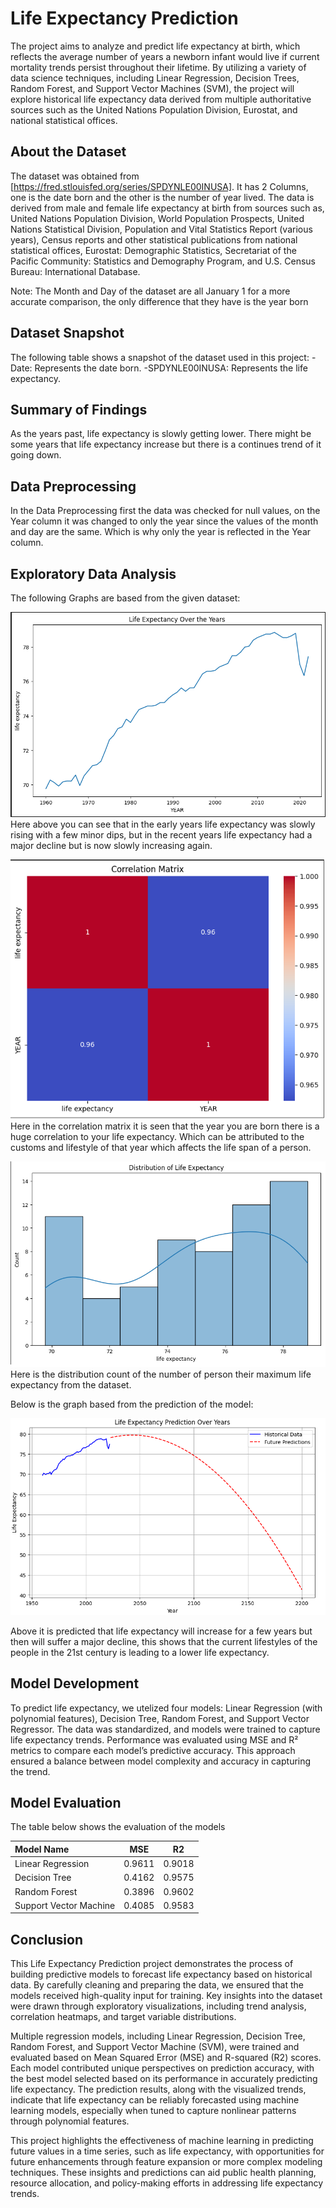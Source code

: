 # Life Expectancy Prediction

The project aims to analyze and predict life expectancy at birth, which reflects the average number of years a newborn infant would live if current mortality trends persist throughout their lifetime. By utilizing a variety of data science techniques, including Linear Regression, Decision Trees, Random Forest, and Support Vector Machines (SVM), the project will explore historical life expectancy data derived from multiple authoritative sources such as the United Nations Population Division, Eurostat, and national statistical offices.

## About the Dataset
The dataset was obtained from [https://fred.stlouisfed.org/series/SPDYNLE00INUSA]. It has 2 Columns, one is the date born and the other is the number of year lived. The data is derived from male and female life expectancy at birth from sources such as, United Nations Population Division, World Population Prospects, United Nations Statistical Division, Population and Vital Statistics Report (various years), Census reports and other statistical publications from national statistical offices, Eurostat: Demographic Statistics, Secretariat of the Pacific Community: Statistics and Demography Program, and U.S. Census Bureau: International Database.

Note: The Month and Day of the dataset are all January 1 for a more accurate comparison, the only difference that they have is the year born

## Dataset Snapshot
The following table shows a snapshot of the dataset used in this project:
 -Date: Represents the date born.
 -SPDYNLE00INUSA: Represents the life expectancy.

## Summary of Findings
As the years past, life expectancy is slowly getting lower. There might be some years that life expectancy increase but there is a continues trend of it going down.

## Data Preprocessing
In the Data Preprocessing first the data was checked for null values, on the Year column it was changed to only the year since the values of the month and day are the same. Which is why only the year is reflected in the Year column.

## Exploratory Data Analysis
The following Graphs are based from the given dataset:

![alt text](assets/graph.png)
Here above you can see that in the early years life expectancy was slowly rising with a few minor dips, but in the recent years life expectancy had a major decline but is now slowly increasing again.

![alt text](assets/Matrix.png)
Here in the correlation matrix it is seen that the year you are born there is a huge correlation to your life expectancy. Which can be attributed to the customs and lifestyle of that year which affects the life span of a person.

![alt text](assets/Distribution.png)
Here is the distribution count of the number of person their maximum life expectancy from the dataset.

Below is the graph based from the prediction of the model:

![alt text](assets/Prediction.png)

Above it is predicted that life expectancy will increase for a few years but then will suffer a major decline, this shows that the current lifestyles of the people in the 21st century is leading to a lower life expectancy.

## Model Development
To predict life expectancy, we utelized four models: Linear Regression (with polynomial features), Decision Tree, Random Forest, and Support Vector Regressor. The data was standardized, and models were trained to capture life expectancy trends. Performance was evaluated using MSE and R² metrics to compare each model’s predictive accuracy. This approach ensured a balance between model complexity and accuracy in capturing the trend.

## Model Evaluation
The table below shows the evaluation of the models

| Model Name            |   MSE  |   R2   |
| :-------------------- | -------|--------|
| Linear Regression     | 0.9611 | 0.9018 |  
| Decision Tree         | 0.4162 | 0.9575 |
| Random Forest         | 0.3896 | 0.9602 |
| Support Vector Machine| 0.4085 | 0.9583 |

## Conclusion
This Life Expectancy Prediction project demonstrates the process of building predictive models to forecast life expectancy based on historical data. By carefully cleaning and preparing the data, we ensured that the models received high-quality input for training. Key insights into the dataset were drawn through exploratory visualizations, including trend analysis, correlation heatmaps, and target variable distributions. 

Multiple regression models, including Linear Regression, Decision Tree, Random Forest, and Support Vector Machine (SVM), were trained and evaluated based on Mean Squared Error (MSE) and R-squared (R2) scores. Each model contributed unique perspectives on prediction accuracy, with the best model selected based on its performance in accurately predicting life expectancy. The prediction results, along with the visualized trends, indicate that life expectancy can be reliably forecasted using machine learning models, especially when tuned to capture nonlinear patterns through polynomial features.

This project highlights the effectiveness of machine learning in predicting future values in a time series, such as life expectancy, with opportunities for future enhancements through feature expansion or more complex modeling techniques. These insights and predictions can aid public health planning, resource allocation, and policy-making efforts in addressing life expectancy trends.